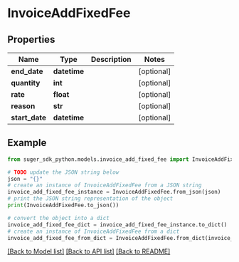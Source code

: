 # InvoiceAddFixedFee


## Properties

Name | Type | Description | Notes
------------ | ------------- | ------------- | -------------
**end_date** | **datetime** |  | [optional] 
**quantity** | **int** |  | [optional] 
**rate** | **float** |  | [optional] 
**reason** | **str** |  | [optional] 
**start_date** | **datetime** |  | [optional] 

## Example

```python
from suger_sdk_python.models.invoice_add_fixed_fee import InvoiceAddFixedFee

# TODO update the JSON string below
json = "{}"
# create an instance of InvoiceAddFixedFee from a JSON string
invoice_add_fixed_fee_instance = InvoiceAddFixedFee.from_json(json)
# print the JSON string representation of the object
print(InvoiceAddFixedFee.to_json())

# convert the object into a dict
invoice_add_fixed_fee_dict = invoice_add_fixed_fee_instance.to_dict()
# create an instance of InvoiceAddFixedFee from a dict
invoice_add_fixed_fee_from_dict = InvoiceAddFixedFee.from_dict(invoice_add_fixed_fee_dict)
```
[[Back to Model list]](../README.md#documentation-for-models) [[Back to API list]](../README.md#documentation-for-api-endpoints) [[Back to README]](../README.md)


